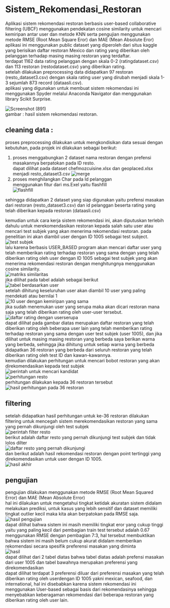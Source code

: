 # Sistem_Rekomendasi_Restoran
Aplikasi sistem rekomendasi restoran berbasis user-based collaborative filtering (UBCF) menggunakan pendekatan cosine similarity untuk mencari kemiripan antar user dan metode KNN serta pengujian menggunakan metode RMSE (Root Mean Square Eror) dan MAE (Mean Absolute Eror)<br>
aplikasi ini menggunakan public dataset yang diperoleh dari situs kaggle yang berisikan daftar restoran Mexico dan rating yang diberikan oleh pelanggan terhadap masing masing restoran yang terdaftar. <br>
terdapat 1162 data rating pelanggan dengan skala 0-2 (ratingdataset.csv) dan 113 restoran (restodataset.csv) yang diberikan rating. <br>
setelah dilakukan preprocessing data didapatkan 97 restoran (resto_dataset3.csv) dengan skala rating user yang dirubah menjadi skala 1-3 sejumlah 873 record (dataasli.csv). <br>
aplikasi yang digunakan untuk membuat sistem rekomendasi ini menggunakan Spyder melalui Anaconda Navigator dan menggunakan library Scikit Surprise. <br>

![Screenshot (891)](https://github.com/TriW3/Sistem_Rekomendasi_Restoran/assets/100888453/548f5a3c-b727-4a38-aa39-d501fc8022bc)<br>
gambar : hasil sistem rekomendasi restoran. <br> 
## cleaning data : <br> 
proses preprocessing dilakukan untuk mengkondisikan data sesuai dengan kebutuhan, pada projek ini dilakukan sebagai berikut: <br> 
1. proses menggabungkan 2 dataset nama restoran dengan prefensi masakannya berpatokan pada ID resto.<br>
dapat dilihat pada dataset chefmozcuisine.xlsx dan geoplaced.xlsx menjadi resto_dataset3.csv
   ![merge ](https://github.com/TriW3/Sistem_Rekomendasi_Restoran/assets/100888453/f3da0847-0b8e-4031-9134-fc2a871d2c4b)<br>
2. proses menghilangkan Char pada Id pelanggan <br>
   menggunakan fitur dari ms.Exel yaitu flashfill<br>
   ![flashfill](https://github.com/TriW3/Sistem_Rekomendasi_Restoran/assets/100888453/cf27315a-3d47-4f2a-9f52-a04b6af48e99)<br>

sehingga didapatkan 2 dataset yang siap digunakan yaitu prefensi masakan dari restoran (resto_dataset3.csv) dan id pelanggan beserta rating yang telah diberikan kepada restoran (dataasli.csv)<br>

kemudian untuk cara kerja sistem rekomendasi ini, akan diputuskan terlebih dahulu untuk merekomendasikan restoran kepada salah satu user atau mencari test subjek yang akan menerima rekomendasi restoran. pada penelitian ini akan diambil user dengan ID 1005 sebagai test subject.<br> 
![test subjek](https://github.com/TriW3/Sistem_Rekomendasi_Restoran/assets/100888453/f0ac4131-0ca5-42f5-9399-a7e62bf1171f)<br>
lalu karena berbasis USER_BASED program akan mencari daftar user yang telah memberikan rating terhadap restoran yang sama dengan yang telah diberikan rating oleh user dengan ID 1005 sebagai test subjek yang akan menerima rekomendasi restoran dengan menghitungnya menggunakan cosine similarity. <br> 
![matriks similaritas](https://github.com/TriW3/Sistem_Rekomendasi_Restoran/assets/100888453/c89b40f0-5410-412b-b383-95f0ce0ffc1f)<br> 
jika dilihat pada tabel adalah sebagai berikut<br>
![tabel berdasarkan user](https://github.com/TriW3/Sistem_Rekomendasi_Restoran/assets/100888453/0aaebc9f-003f-4d60-a83f-702c45e0535a)<br>
setelah dihitung keseluruhan user akan diambil 10 user yang paling mendekati atau bernilai 1<br>
![10 user dengan kemiripan yang sama](https://github.com/TriW3/Sistem_Rekomendasi_Restoran/assets/100888453/4517d5e8-7c5d-49db-912e-b7073414e38b)<br> 
jika sudah menemukan user yang serupa maka akan dicari restoran mana saja yang telah diberikan rating oleh user-user tersebut. <br>
![daftar rating dengan userserupa](https://github.com/TriW3/Sistem_Rekomendasi_Restoran/assets/100888453/cf9a7fc5-6dac-4176-b8d4-bbd6b70ee238)<br>
dapat dilihat pada gambar diatas merupakan daftar restoran yang telah diberikan rating oleh beberapa user lain yang telah memberikan rating terhadap restoran yang sama dengan user test subjek (user 1005), dan jika dilihat untuk masing masing restoran yang berbeda saya berikan warna yang berbeda, sehingga jika dihitung untuk setiap warna yang berbeda didapatkan 36 restoran yang berbeda dari seluruh restoran yang telah diberikan rating oleh test ID dan kawan-kawannya. <br> 
kemudian dilakukan perhitungan untuk mencari bobot restoran yang akan direkomendasikan kepada test subjek <br>
![perintah untuk mencari kandidat](https://github.com/TriW3/Sistem_Rekomendasi_Restoran/assets/100888453/6342cb8d-a09a-4b48-bc84-6987c37ceeaf)<br>
![perhitungan resto](https://github.com/TriW3/Sistem_Rekomendasi_Restoran/assets/100888453/6bc6b1eb-09b4-4d32-817e-37deab2bb79d) <br>
perhitungan dilakukan kepada 36 restoran tersebut <br>
![hasil perhitungan pada 36 restoran](https://github.com/TriW3/Sistem_Rekomendasi_Restoran/assets/100888453/e7aa3636-1c52-4dda-9746-f6c3f41309c2)<br>

## filtering<br> 
setelah didapatkan hasil perhitungan untuk ke-36 restoran dilakukan filtering untuk mencegah sistem merekomendasikan restoran yang sama yang pernah dikunjungi oleh test subjek <br> 
![perintah filter resto](https://github.com/TriW3/Sistem_Rekomendasi_Restoran/assets/100888453/6d887bec-2e4e-4ed6-a747-448684673123)<br> 
berikut adalah daftar resto yang pernah dikunjungi test subjek dan tidak lolos dilter <br> 
![daftar resto yang pernah dikunjungi](https://github.com/TriW3/Sistem_Rekomendasi_Restoran/assets/100888453/85443794-c5d2-4991-97f2-5277ba3b67aa)<br> 
dan berikut adalah hasil rekomendasi restoran dengan point tertinggi yang direkomendasikan untuk user dengan ID 1005. <br> 
![hasil akhir](https://github.com/TriW3/Sistem_Rekomendasi_Restoran/assets/100888453/ddadd471-45a9-41c3-8259-e1ecb86a7173)<br> 
## pengujian <br> 
pengujian dilakukan menggunakan metode RMSE (Root Mean Squared Error) dan MAE (Mean Absolute Error) <br> 
hal ini dilakukan untuk mengetahui tingkat ketidak akuratan sistem didalam melakukan prediksi, untuk kasus yang lebih sensitif dan dataset memiliki tingkat outlier kecil maka kita akan berpatokan pada RMSE saja. <br> 
![hasil pengujian](https://github.com/TriW3/Sistem_Rekomendasi_Restoran/assets/100888453/ac4c95e3-8021-450a-9039-885531fe912a)<br>
dapat dilihat bahwa sistem ini masih memiliki tingkat eror yang cukup tinggi yaitu yang paling kecil dari pembagian train test tersebut adalah 0.67 menggunakan RMSE dengan pembagian 7:3, hal tersebut membuktikan bahwa sistem ini masih belum cukup akurat didalam memberikan rekomendasi secara spesifik preferensi masakan yang diminta <br> 
![hasil](https://github.com/TriW3/Sistem_Rekomendasi_Restoran/assets/100888453/eea9ee7c-482d-42f6-aa8f-68d67b6142a0)<br> 
dapat dilihat dari 2 tabel diatas bahwa tabel diatas adalah prefensi masakan dari user 1005 dan tabel bawahnya merupakan preferensi yang direkomendasikan <br> 
dapat dilihat terdapat 3 preferensi diluar dari preferensi masakan yang telah diberikan rating oleh userdengan ID 1005 yakni mexican, seafood, dan international, hal ini disebabkan karena sistem rekomendasi ini menggunakan User-based sebagai basis dari rekomendasinya sehingga menyebabkan keberagaman rekomendasi dari beberapa restoran yang diberikan rating oleh user lain.



